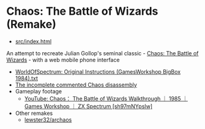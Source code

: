 Chaos: The Battle of Wizards (Remake)
============================

* [src/index.html](./src/index.html)

An attempt to recreate Julian Gollop's seminal classic - [Chaos: The Battle of Wizards](https://en.wikipedia.org/wiki/Chaos:_The_Battle_of_Wizards) - with a web mobile phone interface

* [WorldOfSpectrum: Original Instructions (GamesWorkshop BigBox 1984).txt](https://worldofspectrum.net/pub/sinclair/games-info/c/Chaos.txt)
* [The incomplete commented Chaos disassembly](https://zxnet.co.uk/spectrum/chaos/index.html)
* Gameplay footage
    * [YouTube: Chaos： The Battle of Wizards Walkthrough ｜ 1985 ｜ Games Workshop ｜ ZX Spectrum [sh97mNYpsIw]](https://www.youtube.com/watch?v=sh97mNYpsIw)
* Other remakes
    * [lewster32/archaos](https://github.com/lewster32/archaos)
